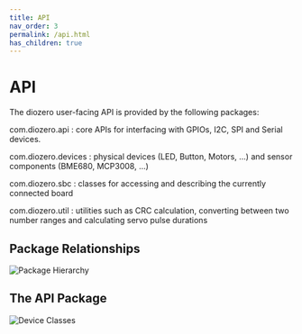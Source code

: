 ```yaml
---
title: API
nav_order: 3
permalink: /api.html
has_children: true
---
```


# API

The diozero user-facing API is provided by the following packages:

com.diozero.api
: core APIs for interfacing with GPIOs, I2C, SPI and Serial devices.

com.diozero.devices
: physical devices (LED, Button, Motors, ...) and sensor components (BME680, MCP3008, ...)

com.diozero.sbc
: classes for accessing and describing the currently connected board

com.diozero.util
: utilities such as CRC calculation, converting between two number ranges and calculating servo pulse durations

## Package Relationships

![Package Hierarchy](/assets/images/Packages.png "Package Hierarchy") 

## The API Package

![Device Classes](/assets/images/ApiDevices.png "Device Classes") 
